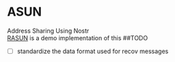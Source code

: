 # ASUN
Address Sharing Using Nostr <br>
[RASUN](https://github.com/PraiseTheMithra/RASUN) is a demo implementation of this
##TODO
- [ ] standardize the data format used for recov messages
